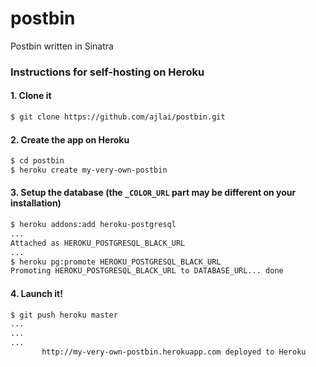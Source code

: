 postbin
=======

Postbin written in Sinatra

### Instructions for self-hosting on Heroku
#### 1\. Clone it
```bash
$ git clone https://github.com/ajlai/postbin.git
```
#### 2\. Create the app on Heroku
```bash
$ cd postbin
$ heroku create my-very-own-postbin
```
#### 3\. Setup the database (the `_COLOR_URL` part may be different on your installation)
```bash
$ heroku addons:add heroku-postgresql
...
Attached as HEROKU_POSTGRESQL_BLACK_URL
...
$ heroku pg:promote HEROKU_POSTGRESQL_BLACK_URL
Promoting HEROKU_POSTGRESQL_BLACK_URL to DATABASE_URL... done
```
#### 4\. Launch it!
```bash
$ git push heroku master
...
...
...
       http://my-very-own-postbin.herokuapp.com deployed to Heroku
```
